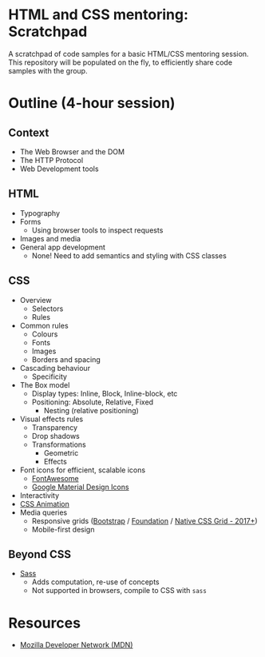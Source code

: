 # HTML and CSS mentoring: Scratchpad

A scratchpad of code samples for a basic HTML/CSS mentoring session. This repository
will be populated on the fly, to efficiently share code samples with the group.

# Outline (4-hour session)

## Context

* The Web Browser and the DOM
* The HTTP Protocol
* Web Development tools

## HTML

* Typography
* Forms
  - Using browser tools to inspect requests
* Images and media
* General app development
  - None! Need to add semantics and styling with CSS classes

## CSS

* Overview
  - Selectors
  - Rules
* Common rules
  - Colours
  - Fonts
  - Images
  - Borders and spacing
* Cascading behaviour
  - Specificity
* The Box model
  - Display types: Inline, Block, Inline-block, etc
  - Positioning: Absolute, Relative, Fixed
    * Nesting (relative positioning)
* Visual effects rules
  - Transparency
  - Drop shadows
  - Transformations
    * Geometric
    * Effects
* Font icons for efficient, scalable icons
  - [FontAwesome](http://fontawesome.io)
  - [Google Material Design Icons](https://material.io/icons/)
* Interactivity
* [CSS Animation](https://developer.mozilla.org/en-US/docs/Web/CSS/CSS_Animations/Using_CSS_animations)
* Media queries
  - Responsive grids ([Bootstrap](http://getbootstrap.com/css/) / [Foundation](http://foundation.zurb.com/sites/docs/) / [Native CSS Grid - 2017+](https://developer.mozilla.org/en-US/docs/Web/CSS/CSS_Grid_Layout))
  - Mobile-first design

## Beyond CSS

* [Sass](http://sass-lang.com/guide)
  - Adds computation, re-use of concepts
  - Not supported in browsers, compile to CSS with `sass`


# Resources

* [Mozilla Developer Network (MDN)](https://developer.mozilla.org/en-US/docs/Web)